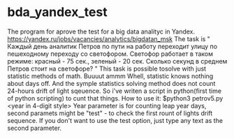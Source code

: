# bda_yandex_test
The program for aprove the test for a big data analityc in Yandex.
https://yandex.ru/jobs/vacancies/analytics/bigdatan_msk
The task  is
"
Каждый день аналитик Петров по пути на работу переходит улицу по пешеходному переходу со светофором. Светофор работает в таком режиме: красный - 75 сек., зеленый - 20 сек. Сколько секунд в среднем Петров стоит на светофоре?
"
This task is possible tosolve with just statistic methods of math. Buuuut ammm
Whell, statistic knows nothing about days off. And the symple statistics solving method does not count
24-hours drift of light sqeuence.
So i've writen a script in python(first time of python scripting) to cunt that things.
How to use it: 
$python3 petrov5.py <year in 4-digit style> <any text or write test>
Year parameter is for counting leap year days, second paramets might be "test" - to check
the first rount of lights drift sequence. If you don't want to use the test option, just type any text as the second parameter.
